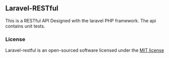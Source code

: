 ## Laravel-RESTful

This is a RESTful API Designed with the laravel PHP framework. The api contains unit tests.


### License

Laravel-restful is an open-sourced software licensed under the [MIT license](http://opensource.org/licenses/MIT)
